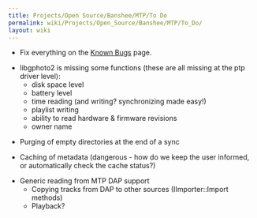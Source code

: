 ```yaml
---
title: Projects/Open Source/Banshee/MTP/To Do
permalink: wiki/Projects/Open_Source/Banshee/MTP/To_Do/
layout: wiki
---
```


-   Fix everything on the [Known
    Bugs](/wiki/Projects/Open_Source/Banshee/MTP/Known_Bugs "wikilink") page.

<!-- -->

-   libgphoto2 is missing some functions (these are all missing at the
    ptp driver level):
    -   disk space level
    -   battery level
    -   time reading (and writing? synchronizing made easy!)
    -   playlist writing
    -   ability to read hardware & firmware revisions
    -   owner name

<!-- -->

-   Purging of empty directories at the end of a sync

<!-- -->

-   Caching of metadata (dangerous - how do we keep the user informed,
    or automatically check the cache status?)

<!-- -->

-   Generic reading from MTP DAP support
    -   Copying tracks from DAP to other sources (IImporter::Import
        methods)
    -   Playback?

